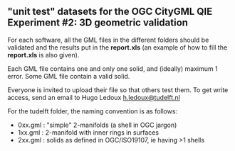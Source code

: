 ## "unit test" datasets for the OGC CityGML QIE Experiment #2: 3D geometric validation

For each software, all the GML files in the different folders should be validated and the results put in the __report.xls__ (an example of how to fill the __report.xls__ is also given).

Each GML file contains one and only one solid, and (ideally) maximum 1 error. Some GML file contain a valid solid.

Everyone is invited to upload their file so that others test them. To get write access, send an email to Hugo Ledoux <h.ledoux@tudelft.nl>

For the tudelft folder, the naming convention is as follows:

  * 0xx.gml : "simple" 2-manifolds (a shell in OGC jargon)
  * 1xx.gml : 2-manifold with inner rings in surfaces
  * 2xx.gml : solids as defined in OGC/ISO19107, ie having >1 shells
